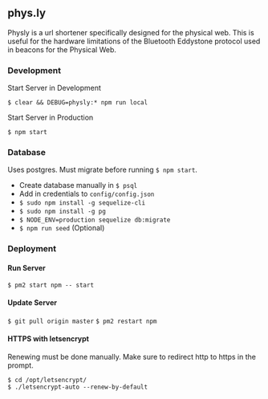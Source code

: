 ## phys.ly

Physly is a url shortener specifically designed for the physical web. This is useful for the hardware limitations of the Bluetooth Eddystone protocol used in beacons for the Physical Web.

### Development
Start Server in Development

`$ clear && DEBUG=physly:* npm run local`

Start Server in Production

`$ npm start`

### Database
Uses postgres. Must migrate before running `$ npm start`.

* Create database manually in `$ psql`
* Add in credentials to `config/config.json`
* `$ sudo npm install -g sequelize-cli`
* `$ sudo npm install -g pg`
* `$ NODE_ENV=production sequelize db:migrate`
* `$ npm run seed` (Optional)

### Deployment
#### Run Server
`$ pm2 start npm -- start`

#### Update Server
`$ git pull origin master`
`$ pm2 restart npm`

#### HTTPS with letsencrypt
Renewing must be done manually. Make sure to redirect http to https in the prompt.

```
$ cd /opt/letsencrypt/
$ ./letsencrypt-auto --renew-by-default
```
